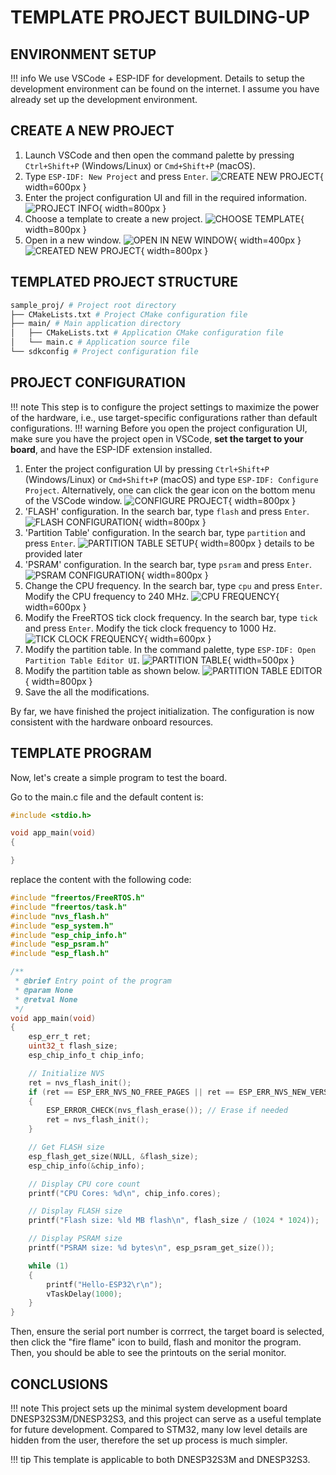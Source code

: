 # TEMPLATE PROJECT BUILDING-UP

## ENVIRONMENT SETUP

!!! info
    We use VSCode + ESP-IDF for development. Details to setup the development environment can be found on the internet. I assume you have already set up the development environment.

## CREATE A NEW PROJECT

1. Launch VSCode and then open the command palette by pressing `Ctrl+Shift+P` (Windows/Linux) or `Cmd+Shift+P` (macOS).
2. Type `ESP-IDF: New Project` and press `Enter`.
![CREATE NEW PROJECT](01-01-new_project.png){ width=600px }
3. Enter the project configuration UI and fill in the required information.
![PROJECT INFO](01-02-proj_info.png){ width=800px }
4. Choose a template to create a new project.
![CHOOSE TEMPLATE](01-03-proj_template.png){ width=800px }
5. Open in a new window.
![OPEN IN NEW WINDOW](01-04-open_externally.png){ width=400px }
![CREATED NEW PROJECT](01-05-created_proj.png){ width=800px }

## TEMPLATED PROJECT STRUCTURE
```bash
sample_proj/ # Project root directory
├── CMakeLists.txt # Project CMake configuration file
├── main/ # Main application directory
│   ├── CMakeLists.txt # Application CMake configuration file
│   └── main.c # Application source file
└── sdkconfig # Project configuration file
```

## PROJECT CONFIGURATION

!!! note
    This step is to configure the project settings to maximize the power of the hardware, i.e., use target-specific configurations rather than default configurations.
!!! warning
    Before you open the project configuration UI, make sure you have the project open in VSCode, **set the target to your board**, and have the ESP-IDF extension installed.

1. Enter the project configuration UI by pressing `Ctrl+Shift+P` (Windows/Linux) or `Cmd+Shift+P` (macOS) and type `ESP-IDF: Configure Project`. Alternatively, one can click the gear icon on the bottom menu of the VSCode window.
![CONFIGURE PROJECT](01-06-proj_config.png){ width=800px }
2. 'FLASH' configuration. In the search bar, type `flash` and press `Enter`. 
![FLASH CONFIGURATION](01-07-flash.png){ width=800px }
3. 'Partition Table' configuration. In the search bar, type `partition` and press `Enter`.
![PARTITION TABLE SETUP](01-08-partition_table.png){ width=800px }
details to be provided later
4. 'PSRAM' configuration. In the search bar, type `psram` and press `Enter`.
![PSRAM CONFIGURATION](01-09-PSRAM.png){ width=800px }
5. Change the CPU frequency. In the search bar, type `cpu` and press `Enter`. Modify the CPU frequency to 240 MHz.
![CPU FREQUENCY](01-10-CPU.png){ width=600px }
6. Modify the FreeRTOS tick clock frequency. In the search bar, type `tick` and press `Enter`. Modify the tick clock frequency to 1000 Hz.
![TICK CLOCK FREQUENCY](01-11-FREERTOS_tick.png){ width=600px }
7. Modify the partition table. In the command palette, type `ESP-IDF: Open Partition Table Editor UI`.
![PARTITION TABLE](01-12-partition_table_edit.png){ width=500px }
8. Modify the partition table as shown below.
![PARTITION TABLE EDITOR](01-13-partition_table_editor.png){ width=800px }
9. Save the all the modifications.

By far, we have finished the project initialization. The configuration is now consistent with the hardware onboard resources. 

## TEMPLATE PROGRAM
Now, let's create a simple program to test the board. 

Go to the main.c file and the default content is:

```c
#include <stdio.h>

void app_main(void)
{

}
```
replace the content with the following code:

```c
#include "freertos/FreeRTOS.h"
#include "freertos/task.h"
#include "nvs_flash.h"
#include "esp_system.h"
#include "esp_chip_info.h"
#include "esp_psram.h"
#include "esp_flash.h"

/**
 * @brief Entry point of the program
 * @param None
 * @retval None
 */
void app_main(void)
{
    esp_err_t ret;
    uint32_t flash_size;
    esp_chip_info_t chip_info;

    // Initialize NVS
    ret = nvs_flash_init();
    if (ret == ESP_ERR_NVS_NO_FREE_PAGES || ret == ESP_ERR_NVS_NEW_VERSION_FOUND)
    {
        ESP_ERROR_CHECK(nvs_flash_erase()); // Erase if needed
        ret = nvs_flash_init();
    }

    // Get FLASH size
    esp_flash_get_size(NULL, &flash_size);
    esp_chip_info(&chip_info);

    // Display CPU core count
    printf("CPU Cores: %d\n", chip_info.cores);

    // Display FLASH size
    printf("Flash size: %ld MB flash\n", flash_size / (1024 * 1024));

    // Display PSRAM size
    printf("PSRAM size: %d bytes\n", esp_psram_get_size());

    while (1)
    {
        printf("Hello-ESP32\r\n");
        vTaskDelay(1000);
    }
}
```

Then, ensure the serial port number is corrrect, the target board is selected, then click the "fire flame" icon to build, flash and monitor the program. Then, you should be able to see the printouts on the serial monitor. 

## CONCLUSIONS

!!! note
    This project sets up the minimal system development board DNESP32S3M/DNESP32S3, and this project can serve as a useful template for future development. Compared to STM32, many low level details are hidden from the user, therefore the set up process is much simpler.

!!! tip
    This template is applicable to both DNESP32S3M and DNESP32S3.